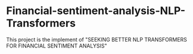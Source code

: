 # Financial-sentiment-analysis-NLP-Transformers
This project is the implement of "SEEKING BETTER NLP TRANSFORMERS FOR FINANCIAL SENTIMENT ANALYSIS"
